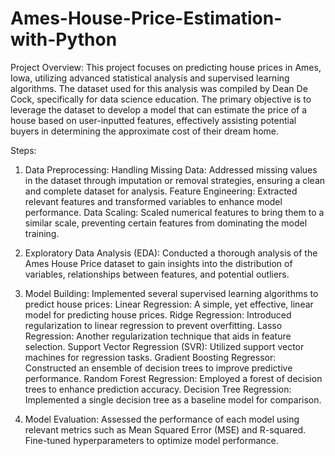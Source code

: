 # Ames-House-Price-Estimation-with-Python

Project Overview:
This project focuses on predicting house prices in Ames, Iowa, utilizing advanced statistical analysis and supervised learning algorithms. The dataset used for this analysis was compiled by Dean De Cock, specifically for data science education. The primary objective is to leverage the dataset to develop a model that can estimate the price of a house based on user-inputted features, effectively assisting potential buyers in determining the approximate cost of their dream home.

Steps:
1. Data Preprocessing:
Handling Missing Data: Addressed missing values in the dataset through imputation or removal strategies, ensuring a clean and complete dataset for analysis.
Feature Engineering: Extracted relevant features and transformed variables to enhance model performance.
Data Scaling: Scaled numerical features to bring them to a similar scale, preventing certain features from dominating the model training.

2. Exploratory Data Analysis (EDA):
Conducted a thorough analysis of the Ames House Price dataset to gain insights into the distribution of variables, relationships between features, and potential outliers.

3. Model Building:
Implemented several supervised learning algorithms to predict house prices:
Linear Regression: A simple, yet effective, linear model for predicting house prices.
Ridge Regression: Introduced regularization to linear regression to prevent overfitting.
Lasso Regression: Another regularization technique that aids in feature selection.
Support Vector Regression (SVR): Utilized support vector machines for regression tasks.
Gradient Boosting Regressor: Constructed an ensemble of decision trees to improve predictive performance.
Random Forest Regression: Employed a forest of decision trees to enhance prediction accuracy.
Decision Tree Regression: Implemented a single decision tree as a baseline model for comparison.

5. Model Evaluation:
Assessed the performance of each model using relevant metrics such as Mean Squared Error (MSE) and R-squared.
Fine-tuned hyperparameters to optimize model performance.
